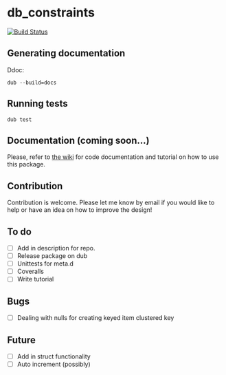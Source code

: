 # db_constraints

[![Build Status](https://travis-ci.org/marmy28/db_constraints.svg)](https://travis-ci.org/marmy28/db_constraints)

## Generating documentation

Ddoc:

    dub --build=docs

## Running tests

    dub test

## Documentation (coming soon...)

Please, refer to [the wiki](https://github.com/marmy28/db_constraints/wiki) for code documentation and tutorial on how to use this package.

## Contribution

Contribution is welcome. Please let me know by email if you would like to help or have an idea on how to improve the design!

## To do
- [ ] Add in description for repo.
- [ ] Release package on dub
- [ ] Unittests for meta.d
- [ ] Coveralls
- [ ] Write tutorial

## Bugs
- [ ] Dealing with nulls for creating keyed item clustered key

## Future
- [ ] Add in struct functionality
- [ ] Auto increment (possibly)
